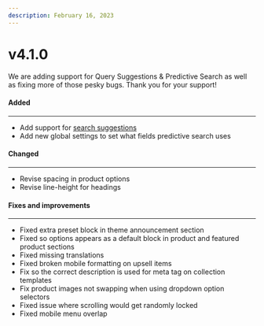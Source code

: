```yaml
---
description: February 16, 2023
---
```


# v4.1.0

We are adding support for Query Suggestions & Predictive Search as well as fixing more of those pesky bugs. Thank you for your support!

#### **Added**

***

* Add support for [search suggestions](https://shopify.dev/docs/themes/navigation-search/search/predictive-search)
* Add new global settings to set what fields predictive search uses

#### **Changed**

***

* Revise spacing in product options
* Revise line-height for headings

#### **Fixes and improvements**

***

* Fixed extra preset block in theme announcement section
* Fixed so options appears as a default block in product and featured product sections
* Fixed missing translations
* Fixed broken mobile formatting on upsell items
* Fix so the correct description is used for meta tag on collection templates
* Fix product images not swapping when using dropdown option selectors
* Fixed issue where scrolling would get randomly locked
* Fixed mobile menu overlap
